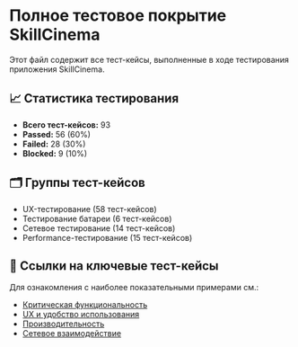 # Полное тестовое покрытие SkillCinema

Этот файл содержит все тест-кейсы, выполненные в ходе тестирования приложения SkillCinema.

## 📈 Статистика тестирования
- **Всего тест-кейсов:** 93
- **Passed:** 56 (60%)
- **Failed:** 28 (30%) 
- **Blocked:** 9 (10%)

## 🗂️ Группы тест-кейсов
- UX-тестирование (58 тест-кейсов)
- Тестирование батареи (6 тест-кейсов)  
- Сетевое тестирование (14 тест-кейсов)
- Performance-тестирование (15 тест-кейсов)

## 🔗 Ссылки на ключевые тест-кейсы
Для ознакомления с наиболее показательными примерами см.:
- [Критическая функциональность](./Critical_Functional_Tests.md)
- [UX и удобство использования](./UX_Usability_Tests.md)
- [Производительность](./Performance_Tests.md)
- [Сетевое взаимодействие](./Network_Tests.md)
